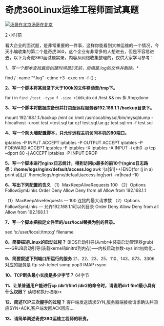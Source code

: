 # 奇虎360Linux运维工程师面试真题

[![汤哥在北京](https://pic1.zhimg.com/d02c7b49fbf460b549ad37535c55c558_xs.jpg)](https://www.zhihu.com/people/tang-ge-71-52)[汤哥在北京][0]

2 小时前

看大企业的面试题，是非常重要的一件事，这样你能看到大神运维的一个情况，今天小编收集的第二个是奇虎360，这个企业有非常多的人想进去，但是不容易进去，以下为奇虎360面试题实录，内容从网络收集整理的，仅供大家学习参考：

**1、写一个脚本查找最后创建时间是3天前，后缀是*.log的文件并删除。** 


find / -name “*.log” -ctime +3 -exec rm -f {} \;

**2、写一个脚本将某目录下大于100k的文件移动至/tmp下。** 


for i in `find /test -type f -size +100k`;do cd /test && mv $i /tmp;done

**3、写一个脚本将数据库备份并打包至远程服务器192.168.1.1 /backup目录下。** 


mount 192.168.1.1:/backup /mnt cd /mnt /usr/local/mysql/bin/mysqldump -hlocalhost -uroot test >test.sql tar czf test.sql.tar.gz test.sql rm -f test.sql

**4、写一个防火墙配置脚本，只允许远程主机访问本机的80端口。** 


iptables -P INPUT ACCEPT iptables -P OUTPUT ACCEPT iptables -P FORWARD ACCEPT iptables -F iptables -X iptables -A INPUT -i eth0 -p tcp –dport 80 -j ACCEPT iptables -P INPUT DROP

**5、写一个脚本进行nginx日志统计，得到访问ip最多的前10个(nginx日志路径：/home/logs/nginx/default/access.log** 
awk ‘{a[$1]++}END{for (j in a) print a[j],j}’ /home/logs/nginx/default/access.log|sort -nr|head -10

**6、写出下列配置的含义** 
（1）MaxKeepAliveRequests 100 （2）Options FollowSymLinks Order Deny Allow Deny from all Allow from 192.168.1.1

（1）MaxKeepAliveRequests — 100 连接的最大请求数 （2）Options FollowSymLinks — 允许192.168.1.1可以列目录 Order Deny Allow Deny from all Allow from 192.168.1.1

**7、写一个脚本把指定文件里的/usr/local替换为别的目录。** 


sed ‘s:/user/local:/tmp:g’ filename

**8、简要描述Linux的启动过程？** 
BIOS启动引导(从mbr中装载启动管理器grub)—-GRUB启动引导(装载kernel和initrd到内存)—–内核启动参数-sys init初始化..

**9、简要叙述下列端口所运行的服务** 
21、22、23、25、110、143、873、3306 对应的服务是 ftp ssh telnet snmp pop3 IMAP rsync

**10、TCP断头最小长度是多少字节？** 
64字节

**11、让某普通用户能进行cp /dir1/file1 /dir2的命令时，请说明dir1 file1最小具有什么权限？** 
读取和执行权限rx

**12、简述TCP三次握手的过程？** 
客户端发送请求SYN,服务器端接收请求确认并回应SYN+ACK,客户端发回ACK回应….

**13、请简单阐述奇虎360运维工程师的职责。**

[0]: https://www.zhihu.com/people/tang-ge-71-52